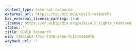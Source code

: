 ```yaml
---
content_type: external-resource
external_url: https://tsl.mit.edu/covid-research/
has_external_license_warning: true
license: https://en.wikipedia.org/wiki/All_rights_reserved
status: ''
title: COVID Research
uid: 719a1ab4-f7cc-4348-a8ee-fc147ed209f6
wayback_url: ''
---
```

